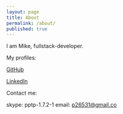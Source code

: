 ```yaml
---
layout: page
title: About
permalink: /about/
published: true
---
```


I am Mike, fullstack-developer.

My profiles:

[GitHub](https://github.com/pptp)

[LinkedIn](https://www.linkedin.com/in/mike-balashov/)


Contact me:

skype: pptp-1.7.2-1
email: p26531@gmail.co
